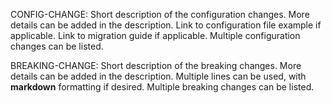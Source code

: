 CONFIG-CHANGE: Short description of the configuration changes.
  More details can be added in the description.
  Link to configuration file example if applicable.
  Link to migration guide if applicable.
  Multiple configuration changes can be listed.

BREAKING-CHANGE: Short description of the breaking changes.
  More details can be added in the description.
  Multiple lines can be used, with **markdown** formatting if desired.
  Multiple breaking changes can be listed.
